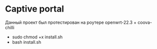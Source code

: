 # Captive portal

Данный проект был протестирован на роутере openwrt-22.3 + coova-chilli
- sudo chmod +x install.sh
- bash install.sh

